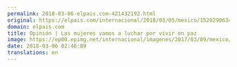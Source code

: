 ```yaml
---
permalink: 2018-03-06-elpais.com-421432192.html
original: https://elpais.com/internacional/2018/03/05/mexico/1520290634_312479.html#?ref=rss&format=simple&link=link
domain: elpais.com
title: Opinión | Las mujeres vamos a luchar por vivir en paz
image: https://ep00.epimg.net/internacional/imagenes/2017/03/09/mexico/1489017066_895078_1489024065_rrss_normal.jpg
date: 2018-03-06 02:46:09
translations: en
---
```


